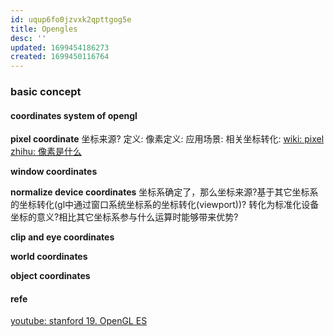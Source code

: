 ```yaml
---
id: uqup6fo0jzvxk2qpttgog5e
title: Opengles
desc: ''
updated: 1699454186273
created: 1699450116764
---
```

### basic concept
#### coordinates system of opengl
**pixel coordinate**
坐标来源?
定义:
像素定义:
应用场景:
相关坐标转化:
[wiki: pixel](https://zh.wikipedia.org/zh-hans/%E5%83%8F%E7%B4%A0)
[zhihu: 像素是什么](https://zhuanlan.zhihu.com/p/578202748)

**window coordinates**

**normalize device coordinates**
坐标系确定了，那么坐标来源?基于其它坐标系的坐标转化(gl中通过窗口系统坐标系的坐标转化(viewport))?
转化为标准化设备坐标的意义?相比其它坐标系参与什么运算时能够带来优势?

**clip and eye coordinates**

**world coordinates**

**object coordinates**




#### refe
[youtube: stanford 19. OpenGL ES](https://www.youtube.com/watch?v=_WcMe4Yj0NM&t=232s)